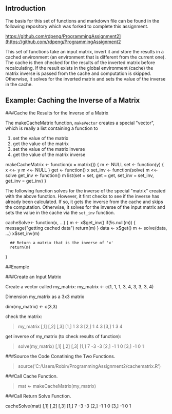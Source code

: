 ## Introduction

The basis for this set of functions and markdown file can be found in the following repository which
was forked to complete this assignment.

https://github.com/rdpeng/ProgrammingAssignment2](https://github.com/rdpeng/ProgrammingAssignment2

This set of functions take an input matrix, invert it and store the results
in a cached environment (an environment that is different from the current
one). The cache is then checked for the results of the inverted matrix before
recalculating. If the result exists in the global environment (cache) the
matrix inverse is passed from the cache and computation is skipped. 
Otherwise, it solves for the inverted matrix and sets the value of the
inverse in the cache.

## Example: Caching the Inverse of a Matrix

###Cache the Results for the Inverse of a Matrix

The makeCacheMatrix function, `makeVector` creates a special "vector", which is
really a list containing a function to

1.  set the value of the matrix
2.  get the value of the matrix
3.  set the value of the matrix inverse
4.  get the value of the matrix inverse

makeCacheMatrix <- function(x = matrix()) {
      m <- NULL
      set <- function(y) {
            x <<- y
            m <<- NULL
      }
      get <- function() x
      set_inv <- function(solve) m <<- solve
      get_inv <- function() m
      list(set = set, get = get,
           set_inv = set_inv,
           get_inv = get_inv)
}

The following function solves for the inverse of the special "matrix"
created with the above function. However, it first checks to see if the
inverse has already been calculated. If so, it gets the inverse from the
cache and skips the computation. Otherwise, it solves for the inverse of
the input matrix and sets the value in the cache via the `set_inv`
function.

cacheSolve<- function(x, ...) {
      m <- x$get_inv()
      if(!is.null(m)) {
            message("getting cached data")
            return(m)
      }
      data <- x$get()
      m <- solve(data, ...)
      x$set_inv(m)
      
      ## Return a matrix that is the inverse of 'x'
      return(m)

}

##Example 

###Create an Input Matrix

Create a vector called my_matrix:
my_matrix <- c(1, 1, 1, 3, 4, 3, 3, 3, 4)

Dimension my_matrix as a 3x3 matrix

dim(my_matrix) <- c(3,3)

check the matrix:

>my_matrix
     [,1] [,2] [,3]
[1,]    1    3    3
[2,]    1    4    3
[3,]    1    3    4


get inverse of my_matrix (to check results of function):

>solve(my_matrix)
     [,1] [,2] [,3]
[1,]    7   -3   -3
[2,]   -1    1    0
[3,]   -1    0    1

###Source the Code Conatining the Two Functions.

> source('C:/Users/Robin/ProgrammingAssignment2/cachematrix.R')

###Call Cache Function.

> mat <- makeCacheMatrix(my_matrix)

###Call Return Solve Function.

cacheSolve(mat)
     [,1] [,2] [,3]
[1,]    7   -3   -3
[2,]   -1    1    0
[3,]   -1    0    1